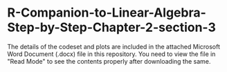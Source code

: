 # R-Companion-to-Linear-Algebra-Step-by-Step-Chapter-2-section-3

The details of the codeset and plots are included in the attached Microsoft Word Document (.docx) file in this repository. 
You need to view the file in "Read Mode" to see the contents properly after downloading the same.
